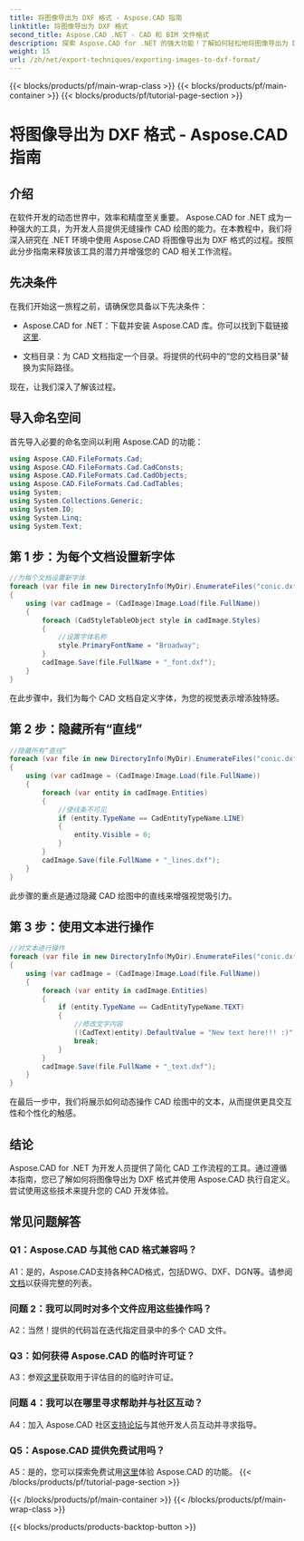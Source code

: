```yaml
---
title: 将图像导出为 DXF 格式 - Aspose.CAD 指南
linktitle: 将图像导出为 DXF 格式
second_title: Aspose.CAD .NET - CAD 和 BIM 文件格式
description: 探索 Aspose.CAD for .NET 的强大功能！了解如何轻松地将图像导出为 DXF 格式。提高 CAD 开发的精度和效率。
weight: 15
url: /zh/net/export-techniques/exporting-images-to-dxf-format/
---
```


{{< blocks/products/pf/main-wrap-class >}}
{{< blocks/products/pf/main-container >}}
{{< blocks/products/pf/tutorial-page-section >}}

# 将图像导出为 DXF 格式 - Aspose.CAD 指南

## 介绍

在软件开发的动态世界中，效率和精度至关重要。 Aspose.CAD for .NET 成为一种强大的工具，为开发人员提供无缝操作 CAD 绘图的能力。在本教程中，我们将深入研究在 .NET 环境中使用 Aspose.CAD 将图像导出为 DXF 格式的过程。按照此分步指南来释放该工具的潜力并增强您的 CAD 相关工作流程。

## 先决条件

在我们开始这一旅程之前，请确保您具备以下先决条件：

-  Aspose.CAD for .NET：下载并安装 Aspose.CAD 库。你可以找到下载链接[这里](https://releases.aspose.com/cad/net/).

- 文档目录：为 CAD 文档指定一个目录。将提供的代码中的“您的文档目录”替换为实际路径。

现在，让我们深入了解该过程。

## 导入命名空间

首先导入必要的命名空间以利用 Aspose.CAD 的功能：

```csharp
using Aspose.CAD.FileFormats.Cad;
using Aspose.CAD.FileFormats.Cad.CadConsts;
using Aspose.CAD.FileFormats.Cad.CadObjects;
using Aspose.CAD.FileFormats.Cad.CadTables;
using System;
using System.Collections.Generic;
using System.IO;
using System.Linq;
using System.Text;
```

## 第 1 步：为每个文档设置新字体

```csharp
//为每个文档设置新字体
foreach (var file in new DirectoryInfo(MyDir).EnumerateFiles("conic.dxf"))
{
    using (var cadImage = (CadImage)Image.Load(file.FullName))
    {
        foreach (CadStyleTableObject style in cadImage.Styles)
        {
            //设置字体名称
            style.PrimaryFontName = "Broadway";
        }
        cadImage.Save(file.FullName + "_font.dxf");
    }
}
```

在此步骤中，我们为每个 CAD 文档自定义字体，为您的视觉表示增添独特感。

## 第 2 步：隐藏所有“直线”

```csharp
//隐藏所有“直线”
foreach (var file in new DirectoryInfo(MyDir).EnumerateFiles("conic.dxf"))
{
    using (var cadImage = (CadImage)Image.Load(file.FullName))
    {
        foreach (var entity in cadImage.Entities)
        {
            //使线条不可见
            if (entity.TypeName == CadEntityTypeName.LINE)
            {
                entity.Visible = 0;
            }
        }
        cadImage.Save(file.FullName + "_lines.dxf");
    }
}
```

此步骤的重点是通过隐藏 CAD 绘图中的直线来增强视觉吸引力。

## 第 3 步：使用文本进行操作

```csharp
//对文本进行操作
foreach (var file in new DirectoryInfo(MyDir).EnumerateFiles("conic.dxf"))
{
    using (var cadImage = (CadImage)Image.Load(file.FullName))
    {
        foreach (var entity in cadImage.Entities)
        {
            if (entity.TypeName == CadEntityTypeName.TEXT)
            {
                //修改文字内容
                ((CadText)entity).DefaultValue = "New text here!!! :)";
                break;
            }
        }
        cadImage.Save(file.FullName + "_text.dxf");
    }
}
```

在最后一步中，我们将展示如何动态操作 CAD 绘图中的文本，从而提供更具交互性和个性化的触感。

## 结论

Aspose.CAD for .NET 为开发人员提供了简化 CAD 工作流程的工具。通过遵循本指南，您已了解如何将图像导出为 DXF 格式并使用 Aspose.CAD 执行自定义。尝试使用这些技术来提升您的 CAD 开发体验。

## 常见问题解答

### Q1：Aspose.CAD 与其他 CAD 格式兼容吗？

 A1：是的，Aspose.CAD支持各种CAD格式，包括DWG、DXF、DGN等。请参阅[文档](https://reference.aspose.com/cad/net/)以获得完整的列表。

### 问题 2：我可以同时对多个文件应用这些操作吗？

A2：当然！提供的代码旨在迭代指定目录中的多个 CAD 文件。

### Q3：如何获得 Aspose.CAD 的临时许可证？

 A3：参观[这里](https://purchase.aspose.com/temporary-license/)获取用于评估目的的临时许可证。

### 问题 4：我可以在哪里寻求帮助并与社区互动？

 A4：加入 Aspose.CAD 社区[支持论坛](https://forum.aspose.com/c/cad/19)与其他开发人员互动并寻求指导。

### Q5：Aspose.CAD 提供免费试用吗？

 A5：是的，您可以探索免费试用[这里](https://releases.aspose.com/)体验 Aspose.CAD 的功能。
{{< /blocks/products/pf/tutorial-page-section >}}

{{< /blocks/products/pf/main-container >}}
{{< /blocks/products/pf/main-wrap-class >}}

{{< blocks/products/products-backtop-button >}}
